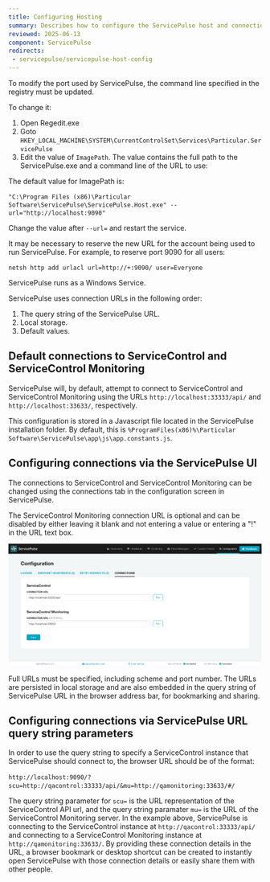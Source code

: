 ```yaml
---
title: Configuring Hosting
summary: Describes how to configure the ServicePulse host and connections
reviewed: 2025-06-13
component: ServicePulse
redirects:
 - servicepulse/servicepulse-host-config
---
```


To modify the port used by ServicePulse, the command line specified in the registry must be updated.

To change it:

 1. Open Regedit.exe
 1. Goto `HKEY_LOCAL_MACHINE\SYSTEM\CurrentControlSet\Services\Particular.ServicePulse`
 1. Edit the value of `ImagePath`. The value contains the full path to the ServicePulse.exe and a command line of the URL to use:

The default value for ImagePath is:
```shell
"C:\Program Files (x86)\Particular Software\ServicePulse\ServicePulse.Host.exe" --url="http://localhost:9090"
```

Change the value after `--url=` and restart the service.

It may be necessary to reserve the new URL for the account being used to run ServicePulse. For example, to reserve port 9090 for all users:
```shell
netsh http add urlacl url=http://+:9090/ user=Everyone
```

ServicePulse runs as a Windows Service.

ServicePulse uses connection URLs in the following order:

1. The query string of the ServicePulse URL.
2. Local storage.
3. Default values.

## Default connections to ServiceControl and ServiceControl Monitoring

ServicePulse will, by default, attempt to connect to ServiceControl and ServiceControl Monitoring using the URLs `http://localhost:33333/api/` and `http://localhost:33633/`, respectively.

This configuration is stored in a Javascript file located in the ServicePulse installation folder. By default, this is `%ProgramFiles(x86)%\Particular Software\ServicePulse\app\js\app.constants.js`.

## Configuring connections via the ServicePulse UI

The connections to ServiceControl and ServiceControl Monitoring can be changed using the connections tab in the configuration screen in ServicePulse.

The ServiceControl Monitoring connection URL is optional and can be disabled by either leaving it blank and not entering a value or entering a "!" in the URL text box.

![Connections configuration](images/connections-configuration.png 'width=500')

Full URLs must be specified, including scheme and port number. The URLs are persisted in local storage and are also embedded in the query string of ServicePulse URL in the browser address bar, for bookmarking and sharing.

## Configuring connections via ServicePulse URL query string parameters

In order to use the query string to specify a ServiceControl instance that ServicePulse should connect to, the browser URL should be of the format:

```http://localhost:9090/?scu=http://qacontrol:33333/api/&mu=http://qamonitoring:33633/#/```

The query string parameter for `scu=` is the URL representation of the ServiceControl API url, and the query string paramater `mu=` is the URL of the ServiceControl Monitoring server. In the example above, ServicePulse is connecting to the ServiceControl instance at `http://qacontrol:33333/api/` and connecting to a ServiceControl Monitoring instance at `http://qamonitoring:33633/`. By providing these connection details in the URL, a browser bookmark or desktop shortcut can be created to instantly open ServicePulse with those connection details or easily share them with other people.
